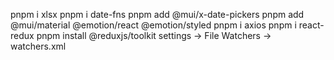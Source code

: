 pnpm i xlsx
pnpm i date-fns
pnpm add @mui/x-date-pickers
pnpm add @mui/material @emotion/react @emotion/styled
pnpm i axios
pnpm i react-redux
pnpm install @reduxjs/toolkit
settings -> File Watchers -> watchers.xml
